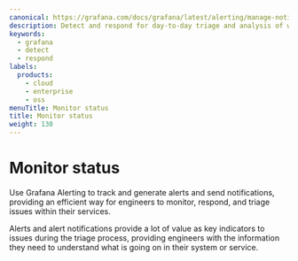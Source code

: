 ```yaml
---
canonical: https://grafana.com/docs/grafana/latest/alerting/manage-notifications/
description: Detect and respond for day-to-day triage and analysis of what’s going on and action you need to take
keywords:
  - grafana
  - detect
  - respond
labels:
  products:
    - cloud
    - enterprise
    - oss
menuTitle: Monitor status
title: Monitor status
weight: 130
---
```


# Monitor status

Use Grafana Alerting to track and generate alerts and send notifications, providing an efficient way for engineers to monitor, respond, and triage issues within their services.

Alerts and alert notifications provide a lot of value as key indicators to issues during the triage process, providing engineers with the information they need to understand what is going on in their system or service.
